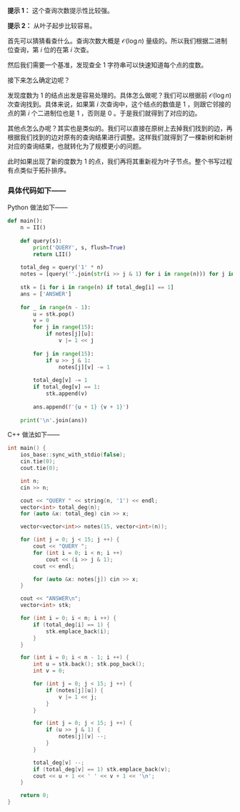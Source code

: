 **提示 1：** 这个查询次数提示性比较强。

**提示 2：** 从叶子起步比较容易。

首先可以猜猜看查什么。查询次数大概是 $\mathcal{O}(\log n)$ 量级的。所以我们根据二进制位查询，第 $i$ 位的在第 $i$ 次查。

然后我们需要一个基准，发现查全 $1$ 字符串可以快速知道每个点的度数。

接下来怎么确定边呢？

发现度数为 $1$ 的结点出发是容易处理的。具体怎么做呢？我们可以根据前 $\mathcal{O}(\log n)$ 次查询找到。具体来说，如果第 $i$ 次查询中，这个结点的数值是 $1$ ，则跟它邻接的点的第 $i$ 个二进制位也是 $1$ ，否则是 $0$ 。于是我们就得到了对应的边。

其他点怎么办呢？其实也是类似的。我们可以直接在原树上去掉我们找到的边，再根据我们找到的边对原有的查询结果进行调整。这样我们就得到了一棵新树和新树对应的查询结果，也就转化为了规模更小的问题。

此时如果出现了新的度数为 $1$ 的点，我们再将其重新视为叶子节点。整个书写过程有点类似于拓扑排序。

### 具体代码如下——

Python 做法如下——

```Python []
def main(): 
    n = II()
    
    def query(s):
        print('QUERY', s, flush=True)
        return LII()
    
    total_deg = query('1' * n)
    notes = [query(''.join(str(i >> j & 1) for i in range(n))) for j in range(15)]
    
    stk = [i for i in range(n) if total_deg[i] == 1]
    ans = ['ANSWER']
    
    for _ in range(n - 1):
        u = stk.pop()
        v = 0
        for j in range(15):
            if notes[j][u]:
                v |= 1 << j
        
        for j in range(15):
            if u >> j & 1:
                notes[j][v] -= 1
        
        total_deg[v] -= 1
        if total_deg[v] == 1:
            stk.append(v)
        
        ans.append(f'{u + 1} {v + 1}')
    
    print('\n'.join(ans))
```

C++ 做法如下——

```cpp []
int main() {
	ios_base::sync_with_stdio(false);
	cin.tie(0);
	cout.tie(0);

	int n;
	cin >> n;

	cout << "QUERY " << string(n, '1') << endl;
	vector<int> total_deg(n);
	for (auto &x: total_deg) cin >> x;

	vector<vector<int>> notes(15, vector<int>(n));

	for (int j = 0; j < 15; j ++) {
		cout << "QUERY ";
		for (int i = 0; i < n; i ++)
			cout << (i >> j & 1);
		cout << endl;

		for (auto &x: notes[j]) cin >> x;
	}

	cout << "ANSWER\n";
	vector<int> stk;

	for (int i = 0; i < n; i ++) {
		if (total_deg[i] == 1) {
			stk.emplace_back(i);
		}
	}

	for (int i = 0; i < n - 1; i ++) {
		int u = stk.back(); stk.pop_back();
		int v = 0;

		for (int j = 0; j < 15; j ++) {
			if (notes[j][u]) {
				v |= 1 << j;
			}
		}

		for (int j = 0; j < 15; j ++) {
			if (u >> j & 1) {
				notes[j][v] --;
			}
		}

		total_deg[v] --;
		if (total_deg[v] == 1) stk.emplace_back(v);
		cout << u + 1 << ' ' << v + 1 << '\n';
	}

	return 0;
}
```
